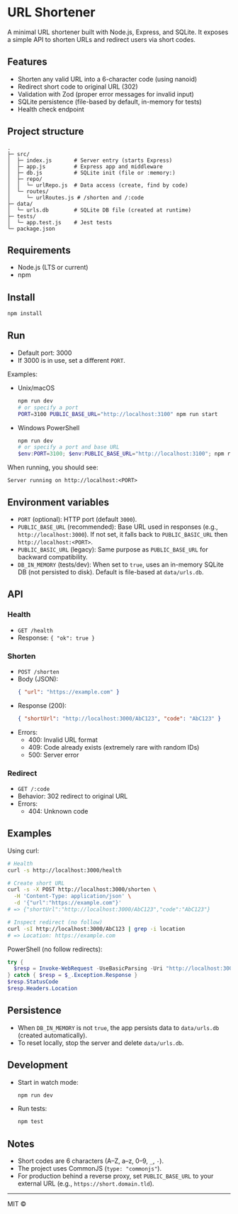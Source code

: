 # URL Shortener

A minimal URL shortener built with Node.js, Express, and SQLite. It exposes a simple API to shorten URLs and redirect users via short codes.

## Features

- Shorten any valid URL into a 6-character code (using nanoid)
- Redirect short code to original URL (302)
- Validation with Zod (proper error messages for invalid input)
- SQLite persistence (file-based by default, in-memory for tests)
- Health check endpoint

## Project structure

```
.
├─ src/
│  ├─ index.js       # Server entry (starts Express)
│  ├─ app.js         # Express app and middleware
│  ├─ db.js          # SQLite init (file or :memory:)
│  ├─ repo/
│  │  └─ urlRepo.js  # Data access (create, find by code)
│  └─ routes/
│     └─ urlRoutes.js # /shorten and /:code
├─ data/
│  └─ urls.db        # SQLite DB file (created at runtime)
├─ tests/
│  └─ app.test.js    # Jest tests
└─ package.json
```

## Requirements

- Node.js (LTS or current)
- npm

## Install

```bash
npm install
```

## Run

- Default port: 3000
- If 3000 is in use, set a different `PORT`.

Examples:

- Unix/macOS
  ```bash
  npm run dev
  # or specify a port
  PORT=3100 PUBLIC_BASE_URL="http://localhost:3100" npm run start
  ```

- Windows PowerShell
  ```powershell
  npm run dev
  # or specify a port and base URL
  $env:PORT=3100; $env:PUBLIC_BASE_URL="http://localhost:3100"; npm run start
  ```

When running, you should see:

```
Server running on http://localhost:<PORT>
```

## Environment variables

- `PORT` (optional): HTTP port (default `3000`).
- `PUBLIC_BASE_URL` (recommended): Base URL used in responses (e.g., `http://localhost:3000`). If not set, it falls back to `PUBLIC_BASIC_URL` then `http://localhost:<PORT>`.
- `PUBLIC_BASIC_URL` (legacy): Same purpose as `PUBLIC_BASE_URL` for backward compatibility.
- `DB_IN_MEMORY` (tests/dev): When set to `true`, uses an in-memory SQLite DB (not persisted to disk). Default is file-based at `data/urls.db`.

## API

### Health

- `GET /health`
- Response: `{ "ok": true }`

### Shorten

- `POST /shorten`
- Body (JSON):
  ```json
  { "url": "https://example.com" }
  ```
- Response (200):
  ```json
  { "shortUrl": "http://localhost:3000/AbC123", "code": "AbC123" }
  ```
- Errors:
  - 400: Invalid URL format
  - 409: Code already exists (extremely rare with random IDs)
  - 500: Server error

### Redirect

- `GET /:code`
- Behavior: 302 redirect to original URL
- Errors:
  - 404: Unknown code

## Examples

Using curl:

```bash
# Health
curl -s http://localhost:3000/health

# Create short URL
curl -s -X POST http://localhost:3000/shorten \
  -H 'Content-Type: application/json' \
  -d '{"url":"https://example.com"}'
# => {"shortUrl":"http://localhost:3000/AbC123","code":"AbC123"}

# Inspect redirect (no follow)
curl -sI http://localhost:3000/AbC123 | grep -i location
# => Location: https://example.com
```

PowerShell (no follow redirects):

```powershell
try {
  $resp = Invoke-WebRequest -UseBasicParsing -Uri "http://localhost:3000/AbC123" -MaximumRedirection 0 -ErrorAction Stop
} catch { $resp = $_.Exception.Response }
$resp.StatusCode
$resp.Headers.Location
```

## Persistence

- When `DB_IN_MEMORY` is not `true`, the app persists data to `data/urls.db` (created automatically).
- To reset locally, stop the server and delete `data/urls.db`.

## Development

- Start in watch mode:
  ```bash
  npm run dev
  ```

- Run tests:
  ```bash
  npm test
  ```

## Notes

- Short codes are 6 characters (A–Z, a–z, 0–9, `_`, `-`).
- The project uses CommonJS (`type: "commonjs"`).
- For production behind a reverse proxy, set `PUBLIC_BASE_URL` to your external URL (e.g., `https://short.domain.tld`).

---

MIT ©
